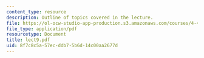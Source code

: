 ```yaml
---
content_type: resource
description: Outline of topics covered in the lecture.
file: https://ol-ocw-studio-app-production.s3.amazonaws.com/courses/4-461-building-technology-i-materials-and-construction-fall-2004/8f7c8c5a57ecddb75b6d14c00aa2677d_lect9.pdf
file_type: application/pdf
resourcetype: Document
title: lect9.pdf
uid: 8f7c8c5a-57ec-ddb7-5b6d-14c00aa2677d
---
```

